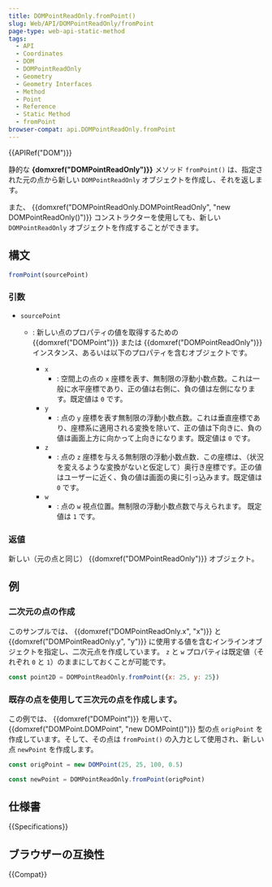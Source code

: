 ```yaml
---
title: DOMPointReadOnly.fromPoint()
slug: Web/API/DOMPointReadOnly/fromPoint
page-type: web-api-static-method
tags:
  - API
  - Coordinates
  - DOM
  - DOMPointReadOnly
  - Geometry
  - Geometry Interfaces
  - Method
  - Point
  - Reference
  - Static Method
  - fromPoint
browser-compat: api.DOMPointReadOnly.fromPoint
---
```

{{APIRef("DOM")}}

静的な **{domxref("DOMPointReadOnly")}}** メソッド `fromPoint()` は、指定された元の点から新しい `DOMPointReadOnly` オブジェクトを作成し、それを返します。

また、 {{domxref("DOMPointReadOnly.DOMPointReadOnly", "new DOMPointReadOnly()")}} コンストラクターを使用しても、新しい `DOMPointReadOnly` オブジェクトを作成することができます。

## 構文

```js
fromPoint(sourcePoint)
```

### 引数

- `sourcePoint`

  - : 新しい点のプロパティの値を取得するための {{domxref("DOMPoint")}} または {{domxref("DOMPointReadOnly")}} インスタンス、あるいは以下のプロパティを含むオブジェクトです。

    - `x`
      - : 空間上の点の `x` 座標を表す、無制限の浮動小数点数。これは一般に水平座標であり、正の値は右側に、負の値は左側になります。既定値は `0` です。
    - `y`
      - : 点の `y` 座標を表す無制限の浮動小数点数。これは垂直座標であり、座標系に適用される変換を除いて、正の値は下向きに、負の値は画面上方に向かって上向きになります。既定値は `0` です。
    - `z`
      - : 点の `z` 座標を与える無制限の浮動小数点数．この座標は、（状況を変えるような変換がないと仮定して）奥行き座標です。正の値はユーザーに近く、負の値は画面の奥に引っ込みます。既定値は `0` です。
    - `w`
      - : 点の `w` 視点位置。無制限の浮動小数点数で与えられます。 既定値は `1` です。

### 返値

新しい（元の点と同じ） {{domxref("DOMPointReadOnly")}} オブジェクト。

## 例

### 二次元の点の作成

このサンプルでは、 {{domxref("DOMPointReadOnly.x", "x")}} と {{domxref("DOMPointReadOnly.y", "y")}} に使用する値を含むインラインオブジェクトを指定し、二次元点を作成しています。 `z` と `w` プロパティは既定値（それぞれ `0` と `1`）のままにしておくことが可能です。

```js
const point2D = DOMPointReadOnly.fromPoint({x: 25, y: 25})
```

### 既存の点を使用して三次元の点を作成します。

この例では、 {{domxref("DOMPoint")}} を用いて、 {{domxref("DOMPoint.DOMPoint", "new DOMPoint()")}} 型の点 `origPoint` を作成しています。そして、その点は `fromPoint()` の入力として使用され、新しい点 `newPoint` を作成します。

```js
const origPoint = new DOMPoint(25, 25, 100, 0.5)

const newPoint = DOMPointReadOnly.fromPoint(origPoint)
```

## 仕様書

{{Specifications}}

## ブラウザーの互換性

{{Compat}}
